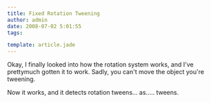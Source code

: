 ```yaml
---
title: Fixed Rotation Tweening
author: admin
date: 2008-07-02 5:01:55
tags: 

template: article.jade
---
```


Okay, I finally looked into how the rotation system works, and I've prettymuch gotten it to work. Sadly, you can't move the object you're tweening.

Now it works, and it detects rotation tweens... as..... tweens.
